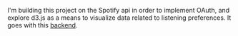 I'm building this project on the Spotify api in order to implement OAuth, and explore d3.js as a means to visualize data related to listening preferences. It goes with this [backend](https://github.com/dsdunn/seetune_backend).
